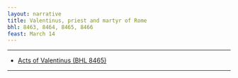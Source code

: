 ```yaml
---
layout: narrative
title: Valentinus, priest and martyr of Rome
bhl: 8463, 8464, 8465, 8466
feast: March 14
---
```


---

- [Acts of Valentinus (BHL 8465)](https://cjkoepke1.github.io/latin-hagiography/texts/acta-valentini-presbyteri)

---
